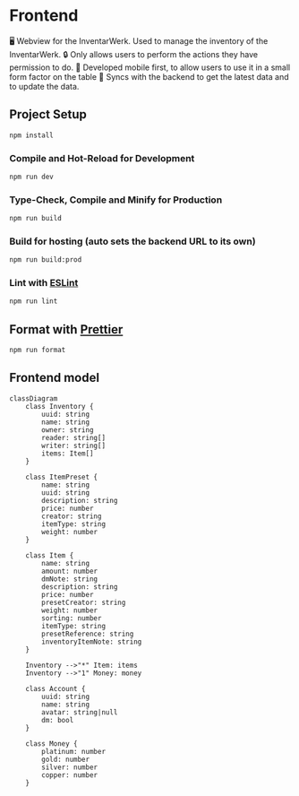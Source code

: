 # Frontend

🖥️ Webview for the InventarWerk. Used to manage the inventory of the InventarWerk.
🔒 Only allows users to perform the actions they have permission to do.
📱 Developed mobile first, to allow users to use it in a small form factor on the table
🔄 Syncs with the backend to get the latest data and to update the data.

## Project Setup

```sh
npm install
```

### Compile and Hot-Reload for Development

```sh
npm run dev
```

### Type-Check, Compile and Minify for Production

```sh
npm run build
```

### Build for hosting (auto sets the backend URL to its own)

```sh
npm run build:prod
```

### Lint with [ESLint](https://eslint.org/)

```sh
npm run lint
```

## Format with [Prettier](https://prettier.io/)

```sh
npm run format
```

## Frontend model
```mermaid
classDiagram
    class Inventory {
        uuid: string
        name: string
        owner: string
        reader: string[]
        writer: string[]
        items: Item[]
    }

    class ItemPreset {
        name: string
        uuid: string
        description: string
        price: number
        creator: string
        itemType: string
        weight: number
    }

    class Item {
        name: string
        amount: number
        dmNote: string
        description: string
        price: number
        presetCreator: string
        weight: number
        sorting: number
        itemType: string
        presetReference: string
        inventoryItemNote: string
    }

    Inventory -->"*" Item: items
    Inventory -->"1" Money: money

    class Account {
        uuid: string
        name: string
        avatar: string|null
        dm: bool
    }

    class Money {
        platinum: number
        gold: number
        silver: number
        copper: number
    }
```